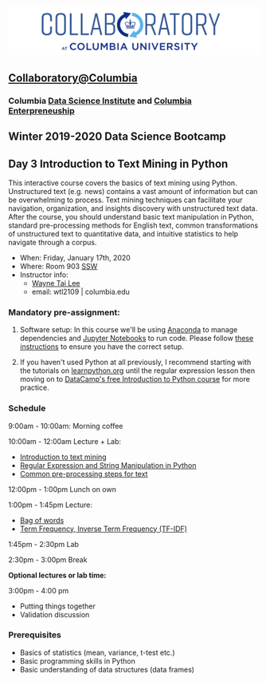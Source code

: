 ![collaboratory logo](../../Misc-files/collaboratory2.png)

## [Collaboratory@Columbia](http://collaboratory.columbia.edu/)
### Columbia [Data Science Institute](http://datascience.columbia.edu/) and [Columbia Enterpreneuship](http://entrepreneurship.columbia.edu/)
## Winter 2019-2020 Data Science Bootcamp
## Day 3 Introduction to Text Mining in Python

This interactive course covers the basics of text mining using Python. Unstructured text (e.g. news) contains a vast amount of information but can be overwhelming to process. Text mining techniques can facilitate your navigation, organization, and insights discovery with unstructured text data. After the course, you should understand basic text manipulation in Python, standard pre-processing methods for English text, common transformations of unstructured text to quantitative data, and intuitive statistics to help navigate through a corpus.

- When: Friday, January 17th, 2020
- Where: Room 903 [SSW](http://stat.columbia.edu/location-and-directions/)
- Instructor info:
	- [Wayne Tai Lee](https://www.linkedin.com/in/waynetailee/)
	- email: wtl2109 | columbia.edu

### Mandatory pre-assignment:

1. Software setup:
  In this course we'll be using [Anaconda](https://www.anaconda.com/distribution/) to manage dependencies and [Jupyter Notebooks](https://jupyter.org/) to run code. Please follow [these instructions](setup/software_setup.md) to ensure you have the correct setup.

2. If you haven't used Python at all previously, I recommend starting with the tutorials on [learnpython.org](https://www.learnpython.org/) until the regular expression lesson then moving on to [DataCamp's free Introduction to Python course](https://www.datacamp.com/courses/intro-to-python-for-data-science) for more practice.

### Schedule

9:00am - 10:00am: Morning coffee

10:00am - 12:00am Lecture + Lab:

* [Introduction to text mining](session_notes/intro.md)
* [Regular Expression and String Manipulation in Python](session_notes/python_str_manipulate.md)
* [Common pre-processing steps for text](session_notes/preprocess.md)

12:00pm - 1:00pm Lunch on own

1:00pm - 1:45pm Lecture:

* [Bag of words](session_notes/bow.md)
* [Term Frequency, Inverse Term Frequency (TF-IDF)](session_notes/tfidf.md)

1:45pm - 2:30pm Lab

2:30pm - 3:00pm Break

**Optional lectures or lab time:**

3:00pm - 4:00 pm

* Putting things together
* Validation discussion

### Prerequisites

+ Basics of statistics (mean, variance, t-test etc.)
+ Basic programming skills in Python
+ Basic understanding of data structures (data frames)
